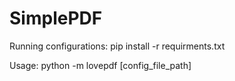 # SimplePDF

Running configurations:
pip install -r requirments.txt

Usage: 
python -m lovepdf [config_file_path]

